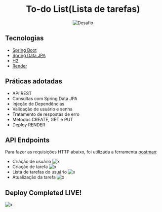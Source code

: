 <h1 align="center">
  To-do List(Lista de tarefas)
</h1>

<p align="center">
 <img src="https://img.shields.io/static/v1?label=Tipo&message=Desafio&color=8257E5&labelColor=000000" alt="Desafio" />
</p>


## Tecnologias

- [Spring Boot](https://spring.io/projects/spring-boot)
- [Spring Data JPA](https://spring.io/projects/spring-data-jpa)
- [H2](https://mvnrepository.com/artifact/com.h2database/h2)
- [Render](https://render.com)



## Práticas adotadas
- API REST
- Consultas com Spring Data JPA
- Injeção de Dependências
- Validação de usuário e senha
- Tratamento de respostas de erro
- Métodos CREATE, GET e PUT
- Deploy RENDER


## API Endpoints

Para fazer as requisições HTTP abaixo, foi utilizada a ferramenta [postman](https://www.postman.com/downloads/):

- Criação de usuário
  ![x]()
- Criação de tarefa
  ![x]()
- Lista de tarefas do usuário
  ![x]()
- Atualização da tarefa
  ![x]()
## Deploy Completed LIVE!
![x]()


